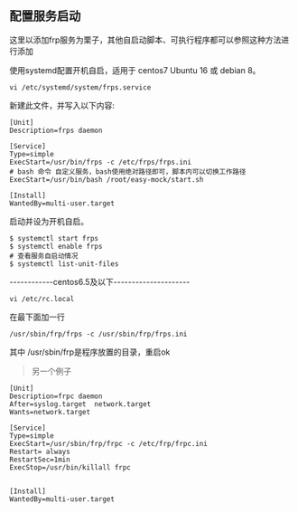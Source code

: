 ## 配置服务启动

这里以添加frp服务为栗子，其他自启动脚本、可执行程序都可以参照这种方法进行添加


使用systemd配置开机自启，适用于 centos7 Ubuntu 16 或 debian 8。

	vi /etc/systemd/system/frps.service 

新建此文件，并写入以下内容:

	[Unit]
	Description=frps daemon
	
	[Service]
	Type=simple
	ExecStart=/usr/bin/frps -c /etc/frps/frps.ini
	# bash 命令 自定义服务，bash使用绝对路径即可，脚本内可以切换工作路径
	ExecStart=/usr/bin/bash /root/easy-mock/start.sh
	
	[Install]
	WantedBy=multi-user.target

启动并设为开机自启。

	$ systemctl start frps
	$ systemctl enable frps
	# 查看服务自启动情况
	$ systemctl list-unit-files


------------centos6.5及以下---------------------

	vi /etc/rc.local

在最下面加一行

	/usr/sbin/frp/frps -c /usr/sbin/frp/frps.ini

其中 /usr/sbin/frp是程序放置的目录，重启ok


> 另一个例子

	[Unit]
	Description=frpc daemon
	After=syslog.target  network.target
	Wants=network.target
	
	[Service]
	Type=simple
	ExecStart=/usr/sbin/frp/frpc -c /etc/frp/frpc.ini
	Restart= always
	RestartSec=1min
	ExecStop=/usr/bin/killall frpc
	
	
	[Install]
	WantedBy=multi-user.target